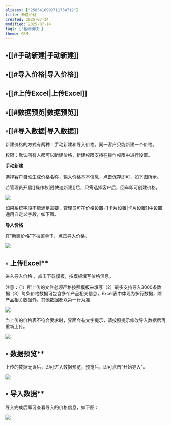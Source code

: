 ```yaml
---
aliases: ["2505416992711734712"]
title: 新建价格
created: 2025-07-14
modified: 2025-07-14
tags: ['基础模块']
theme: CRM
---
```


## •[[#手动新建|手动新建]]

## •[[#导入价格|导入价格]]

## ◦[[#上传Excel|上传Excel]]

## ◦[[#数据预览|数据预览]]

## ◦[[#导入数据|导入数据]]

新建价格的方式有两种：手动新建和导入价格。同一客户只能新建一个价格。

权限：默认所有人都可以新建价格，新建权限支持在操作权限中进行设置。

**手动新建**

选择客户自动生成价格名称，输入价格基本信息，点击保存即可，如下图所示。

若管理员开启[[操作权限|快速新建]]后，只需选择客户后，回车即可创建价格。

![](109e820c2093cc11a654ed3457e08c16.jpg)

如果系统字段不能满足需要，管理员可在价格设置-[[卡片设置|卡片设置]]中设置通用自定义字段，如下图。

**导入价格**

在“新建价格”下拉菜单下，点击导入价格。

![](99ef873c074e47cb3371f37fe4335808.jpg)

## ◦ 上传Excel**

进入导入价格·，点击下载模板，按模板填写价格信息。

注意：（1）所上传的文件必须严格按照模板来填写（2）最多支持导入3000条数据（3）每条价格数据可包含多个产品相关信息，Excel表中体现为多行数据，除产品相关数据外，其他数据都以第一行为准

![](db729614988f59cde2471fba15d303a5.jpg)

当上传的价格表不符合要求时，界面会有文字提示，请按照提示修改导入数据后再重新上传。

![](5648a410ba97a50f2aeb4a1c0a01f8ab.jpg)

## ◦ 数据预览**

上传的数据无误后，即可进入数据预览，预览后，即可点击“开始导入”。

![](eb865722e79c2e6cbecd908a98b6b2c6.jpg)

## ◦ 导入数据**

导入完成后即可查看导入的价格信息，如下图：

![](5bfd8ed91dc8636d58502b344c713b65.jpg)